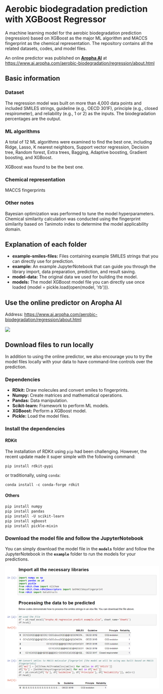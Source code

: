 # Aerobic biodegradation prediction with XGBoost Regressor

A machine learning model for the aerobic biodegradation prediction (regression) based on XGBoost as the major ML algorithm and MACCS fingerprint as the chemical representation. The repository contains all the related datasets, codes, and model files.

An online predictor was published on [**Aropha AI**](https://www.ai.aropha.com/) at https://www.ai.aropha.com/aerobic-biodegradation/regression/about.html


## Basic information

### Dataset
The regression model was built on more than 4,000 data points and included SMILES strings, guideline (e.g., OECD 301F), principle (e.g., closed respirometer), and reliability (e.g., 1 or 2) as the inputs. The biodegradation percentages are the output.

### ML algorithms
A total of 12 ML algorithms were examined to find the best one, including Ridge, Lasso, K nearest neighbors, Support vector regression, Decision tree, Random forest, Extra trees, Bagging, Adaptive boosting, Gradient boosting, and XGBoost.

XGBoost was found to be the best one.

### Chemical representation
MACCS fingerprints

### Other notes
Bayesian optimization was performed to tune the model hyperparameters. Chemical similarity calculation was conducted using the fingerprint similarity based on Tanimoto index to determine the model applicability domain.

## Explanation of each folder

- **example-smiles-files:** Files containing example SMILES strings that you can directly use for prediction.
- **example:** An example JupyterNotebook that can guide you through the library import, data preparation, prediction, and result saving.
- **model-data:** The original data we used for building the model.
- **models:** The model XGBoost model file you can directly use once loaded (model = pickle.load(open(model, 'rb'))).


## Use the online predictor on Aropha AI
Address: https://www.ai.aropha.com/aerobic-biodegradation/regression/about.html

<img src="/doc/AB_XGB_Regressor.gif?raw=true" align="center">

## Download files to run locally
In addition to using the online predictor, we also encourage you to try the model files locally with your data to have command-line controls over the prediction.
### Dependencies

- **RDkit:** Draw molecules and convert smiles to fingerprints.
- **Numpy:** Create matrices and mathematical operations.
- **Pandas:** Data manipulation.
- **Scikit-learn:** Framework to perform ML models.
- **XGBoost:** Perform a XGBoost model.
- **Pickle:** Load the model files.


### Install the dependencies
#### RDKit
The installation of RDKit using `pip` had been challenging. However, the recent update made it super simple with the following command:
```
pip install rdkit-pypi
```
or traditionally, using `conda`: 
```
conda install -c conda-forge rdkit
```
#### Others
```
pip install numpy
pip install pandas
pip install -U scikit-learn
pip install xgboost
pip install pickle-mixin
```

### Download the model file and follow the JupyterNotebook
You can simply download the model file in the **`models`** folder and follow the JupyterNotebook in the **`example`** folder to run the models for your predictions. 


<img src="/doc/AB_XGB_Regressor_Jupyter.png?raw=true" align="center">
